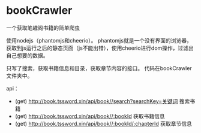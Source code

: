 # bookCrawler
一个获取笔趣阁书籍的简单爬虫

使用nodejs（phantomjs和cheerio）。
phantomjs就是一个没有界面的浏览器，获取到js运行之后的静态页面（js不能出错），使用cheerio进行dom操作，过滤出自己想要的数据。

只写了搜索，获取书籍信息和目录，获取章节内容的接口。
代码在bookCrawler文件夹中。

api：
- (get) http://book.tssword.xin/api/book//search?searchKey=关键词 搜索书籍
- (get) http://book.tssword.xin/api/book//:bookId 获取书籍信息
- (get) http://book.tssword.xin/api/book//:bookId/:chapterId 获取章节信息
